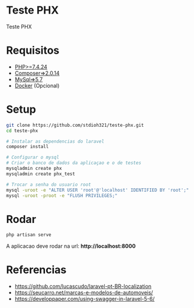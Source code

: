# Teste PHX
Teste PHX

# Requisitos
* [PHP>=7.4.24](https://www.php.net/downloads.php)
* [Composer=>2.0.14](https://getcomposer.org/download/)
* [MySql=>5,7](https://www.mysql.com/downloads/)
* [Docker](https://docs.docker.com/get-docker/) (Opcional)

# Setup
```sh
git clone https://github.com/stdioh321/teste-phx.git
cd teste-phx

# Instalar as dependencias do laravel
composer install

# Configurar o mysql
# Criar o banco de dados da aplicaçao e o de testes
mysqladmin create phx
mysqladmin create phx_test

# Trocar a senha do usuario root
mysql -uroot -e "ALTER USER 'root'@'localhost' IDENTIFIED BY 'root';"  
mysql -uroot -proot -e "FLUSH PRIVILEGES;"
```

# Rodar
```sh
php artisan serve
```
A aplicacao deve rodar na url: **http://localhost:8000**


# Referencias
* https://github.com/lucascudo/laravel-pt-BR-localization
* https://seucarro.net/marcas-e-modelos-de-automoveis/
* https://developpaper.com/using-swagger-in-laravel-5-6/